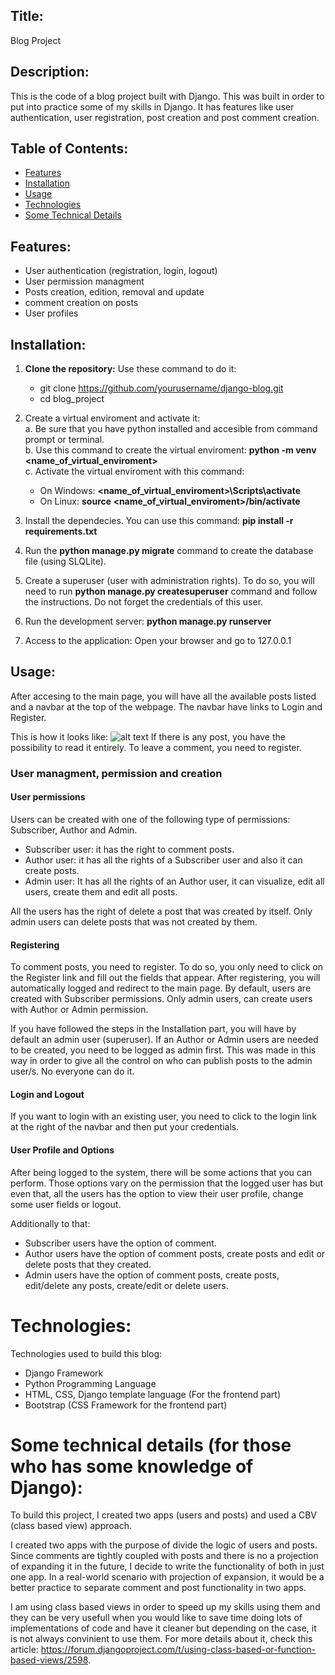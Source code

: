 ## Title:
Blog Project

## Description:
This is the code of a blog project built with Django. This was built in order to put into practice some of my skills in Django. It has features like user authentication, user registration, post creation and post comment creation.

## Table of Contents:
- [Features](#features)
- [Installation](#installation)
- [Usage](#usage)
- [Technologies](#technologies)
- [Some Technical Details](#sometechnicaldetails)

## Features:
- User authentication (registration, login, logout)
- User permission managment
- Posts creation, edition, removal and update 
- comment creation on posts
- User profiles

## Installation:

1. **Clone the repository:**
   Use these command to do it:   
   - git clone https://github.com/yourusername/django-blog.git
   - cd blog_project

2. Create a virtual enviroment and activate it:  
   a. Be sure that you have python installed and accesible from command prompt or terminal.  
   b. Use this command to create the virtual enviroment: **python -m venv <name_of_virtual_enviroment>**  
   c. Activate the virtual enviroment with this command:  
     - On Windows: **<name_of_virtual_enviroment>\Scripts\activate**  
     - On Linux: **source <name_of_virtual_enviroment>/bin/activate**
  
3. Install the dependecies. You can use this command: **pip install -r requirements.txt**  
4. Run the **python manage.py migrate** command to create the database file (using SLQLite).  
5. Create a superuser (user with administration rights).
   To do so, you will need to run **python manage.py createsuperuser** command and follow the instructions. Do not forget the credentials of this user.     
5. Run the development server: **python manage.py runserver**
6. Access to the application: Open your browser and go to 127.0.0.1

## Usage:
After accesing to the main page, you will have all the available posts listed and a navbar at the top of the webpage. The navbar have links to Login and Register.

This is how it looks like:
![alt text](image.png)
If there is any post, you have the possibility to read it entirely. To leave a comment, you need to register. 


### User managment, permission and creation

#### User permissions
Users can be created with one of the following type of permissions: Subscriber, Author and Admin.
   - Subscriber user: it has the right to comment posts.
   - Author user: it has all the rights of a Subscriber user and also it can create posts.   
   - Admin user: It has all the rights of an Author user, it can visualize, edit all users, create them and edit all posts.

All the users has the right of delete a post that was created by itself. Only admin users can delete posts that was not created by them. 

#### Registering
To comment posts, you need to register. To do so, you only need to click on the Register link and fill out the fields that appear. After registering, you will automatically logged and redirect to the main page. By default, users are created with Subscriber permissions. Only admin users, can create users with Author or Admin permission.

If you have followed the steps in the Installation part, you will have by default an admin user (superuser). If an Author or Admin users are needed to be created, you need to be logged as admin first. This was made in this way in order to give all the control on who can publish posts to the admin user/s. No everyone can do it.  

#### Login and Logout
If you want to login with an existing user, you need to click to the login link at the right of the navbar and then put your credentials.

#### User Profile and Options
After being logged to the system, there will be some actions that you can perform. Those options vary on the permission that the logged user has but even that, all the users has the option to view their user profile, change some user fields or logout.    

Additionally to that:
   - Subscriber users have the option of comment.
   - Author users have the option of comment posts, create posts and edit or delete posts that they created.
   - Admin users have the option of comment posts, create posts, edit/delete any posts, create/edit or delete users.


# Technologies:
Technologies used to build this blog:
- Django Framework
- Python Programming Language
- HTML, CSS, Django template language (For the frontend part)
- Bootstrap (CSS Framework for the frontend part)

# Some technical details (for those who has some knowledge of Django):
To build this project, I created two apps (users and posts) and used a CBV (class based view) approach. 

I created two apps with the purpose of divide the logic of users and posts. Since comments are tightly coupled with posts and there is no a projection of expanding it in the future, I decide to write the functionality of both in just one app. In a real-world scenario with projection of expansion, it would be a better practice to separate comment and post functionality in two apps.

I am using class based views in order to speed up my skills using them and they can be very usefull when you would like to save time doing lots of implementations of code and have it cleaner but depending on the case, it is not always convinient to use them. For more details about it, check this article: https://forum.djangoproject.com/t/using-class-based-or-function-based-views/2598.   


